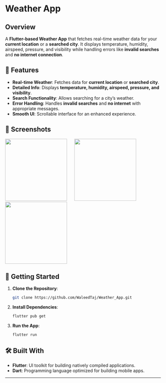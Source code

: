 # **Weather App**  

## **Overview**  
A **Flutter-based Weather App** that fetches real-time weather data for your **current location** or a **searched city**. It displays temperature, humidity, airspeed, pressure, and visibility while handling errors like **invalid searches** and **no internet connection**.

## **📱 Features**  

- **Real-time Weather**: Fetches data for **current location** or **searched city**.  
- **Detailed Info**: Displays **temperature, humidity, airspeed, pressure, and visibility**.  
- **Search Functionality**: Allows searching for a city’s weather.  
- **Error Handling**: Handles **invalid searches** and **no internet** with appropriate messages.  
- **Smooth UI**: Scrollable interface for an enhanced experience.  

## **📸 Screenshots**  

<img src="https://github.com/WaleedTaj/Weather_App/blob/main/images/Screenshot%201.jpeg" width="200" style="margin-right: 20px;"/>  
<img src="https://github.com/WaleedTaj/Weather_App/blob/main/images/Screenshot%202.jpeg" width="200"/>  
<img src="https://github.com/WaleedTaj/Weather_App/blob/main/images/Screenshot%203.jpeg" width="200"/>  

## **🚀 Getting Started**  

1. **Clone the Repository**:  
   ```bash
   git clone https://github.com/WaleedTaj/Weather_App.git
   ```
2. **Install Dependencies**:
   ```bash
   flutter pub get
   ```
3. **Run the App**:
   ```bash
   flutter run

## 🛠️ Built With

- **Flutter**: UI toolkit for building natively compiled applications.
- **Dart**: Programming language optimized for building mobile apps.

---
